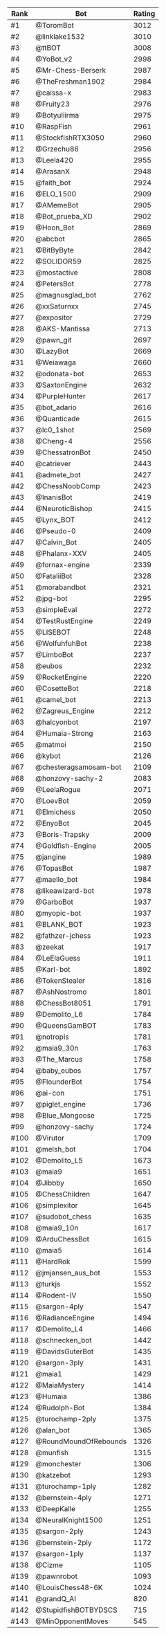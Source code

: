 Rank|Bot|Rating
---|---|---
#1|@ToromBot|3012
#2|@linklake1532|3010
#3|@ttBOT|3008
#4|@YoBot_v2|2998
#5|@Mr-Chess-Berserk|2987
#6|@TheFreshman1902|2984
#7|@caissa-x|2983
#8|@Fruity23|2976
#9|@Botyuliirma|2975
#10|@RaspFish|2961
#11|@StockfishRTX3050|2960
#12|@Grzechu86|2956
#13|@Leela420|2955
#14|@ArasanX|2948
#15|@faith_bot|2924
#16|@ELO_1500|2909
#17|@AMemeBot|2905
#18|@Bot_prueba_XD|2902
#19|@Hoon_Bot|2869
#20|@abcbot|2865
#21|@BitByByte|2842
#22|@SOLIDOR59|2825
#23|@mostactive|2808
#24|@PetersBot|2778
#25|@magnusglad_bot|2762
#26|@xxSaturnxx|2745
#27|@expositor|2729
#28|@AKS-Mantissa|2713
#29|@pawn_git|2697
#30|@LazyBot|2669
#31|@Weiawaga|2660
#32|@odonata-bot|2653
#33|@SaxtonEngine|2632
#34|@PurpleHunter|2617
#35|@bot_adario|2616
#36|@Quanticade|2615
#37|@lc0_1shot|2569
#38|@Cheng-4|2556
#39|@ChessatronBot|2450
#40|@catriever|2443
#41|@admete_bot|2427
#42|@ChessNoobComp|2423
#43|@InanisBot|2419
#44|@NeuroticBishop|2415
#45|@Lynx_BOT|2412
#46|@Pseudo-0|2409
#47|@Calvin_Bot|2405
#48|@Phalanx-XXV|2405
#49|@fornax-engine|2339
#50|@FataliiBot|2328
#51|@morabandbot|2321
#52|@jpg-bot|2295
#53|@simpleEval|2272
#54|@TestRustEngine|2249
#55|@LISEBOT|2248
#56|@WolfuhfuhBot|2238
#57|@LimboBot|2237
#58|@eubos|2232
#59|@RocketEngine|2220
#60|@CosetteBot|2218
#61|@camel_bot|2213
#62|@Zagreus_Engine|2212
#63|@halcyonbot|2197
#64|@Humaia-Strong|2163
#65|@matmoi|2150
#66|@kybot|2126
#67|@chesteragsamosam-bot|2109
#68|@honzovy-sachy-2|2083
#69|@LeelaRogue|2071
#70|@LoevBot|2059
#71|@Elmichess|2050
#72|@EnyoBot|2045
#73|@Boris-Trapsky|2009
#74|@Goldfish-Engine|2005
#75|@jangine|1989
#76|@TopasBot|1987
#77|@maello_bot|1984
#78|@likeawizard-bot|1978
#79|@GarboBot|1937
#80|@myopic-bot|1937
#81|@BLANK_BOT|1923
#82|@fathzer-jchess|1923
#83|@zeekat|1917
#84|@LeElaGuess|1911
#85|@Karl-bot|1892
#86|@TokenStealer|1816
#87|@AshNostromo|1801
#88|@ChessBot8051|1791
#89|@Demolito_L6|1784
#90|@QueensGamBOT|1783
#91|@notropis|1781
#92|@maia9_30n|1763
#93|@The_Marcus|1758
#94|@baby_eubos|1757
#95|@FlounderBot|1754
#96|@ai-con|1751
#97|@piglet_engine|1736
#98|@Blue_Mongoose|1725
#99|@honzovy-sachy|1724
#100|@Virutor|1709
#101|@melsh_bot|1704
#102|@Demolito_L5|1673
#103|@maia9|1651
#104|@Jibbby|1650
#105|@ChessChildren|1647
#106|@simplexitor|1645
#107|@sudobot_chess|1635
#108|@maia9_10n|1617
#109|@ArduChessBot|1615
#110|@maia5|1614
#111|@HardRok|1599
#112|@jmjansen_aus_bot|1553
#113|@turkjs|1552
#114|@Rodent-IV|1550
#115|@sargon-4ply|1547
#116|@RadianceEngine|1494
#117|@Demolito_L4|1466
#118|@schnecken_bot|1442
#119|@DavidsGuterBot|1435
#120|@sargon-3ply|1431
#121|@maia1|1429
#122|@MaiaMystery|1414
#123|@Humaia|1386
#124|@Rudolph-Bot|1384
#125|@turochamp-2ply|1375
#126|@alan_bot|1365
#127|@RoundMoundOfRebounds|1326
#128|@munfish|1315
#129|@monchester|1306
#130|@katzebot|1293
#131|@turochamp-1ply|1282
#132|@bernstein-4ply|1271
#133|@DeepKalle|1255
#134|@NeuralKnight1500|1251
#135|@sargon-2ply|1243
#136|@bernstein-2ply|1172
#137|@sargon-1ply|1137
#138|@Cizme|1105
#139|@pawnrobot|1093
#140|@LouisChess48-6K|1024
#141|@grandQ_AI|820
#142|@StupidfishBOTBYDSCS|715
#143|@MinOpponentMoves|545
